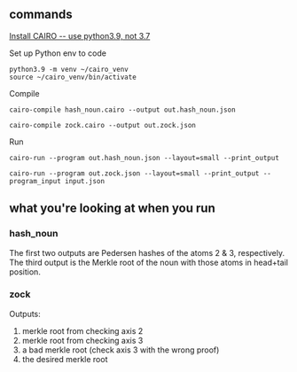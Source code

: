 
## commands
[Install CAIRO -- use python3.9, not 3.7](https://www.cairo-lang.org/docs/quickstart.html)

Set up Python env to code
```
python3.9 -m venv ~/cairo_venv
source ~/cairo_venv/bin/activate
```

Compile
```
cairo-compile hash_noun.cairo --output out.hash_noun.json

cairo-compile zock.cairo --output out.zock.json
```

Run
```
cairo-run --program out.hash_noun.json --layout=small --print_output

cairo-run --program out.zock.json --layout=small --print_output --program_input input.json
```

## what you're looking at when you run

### hash_noun
The first two outputs are Pedersen hashes of the atoms 2 & 3, respectively. The third output is the Merkle root of the noun with those atoms in head+tail position.

### zock
Outputs:
1. merkle root from checking axis 2
2. merkle root from checking axis 3
3. a bad merkle root (check axis 3 with the wrong proof)
4. the desired merkle root

